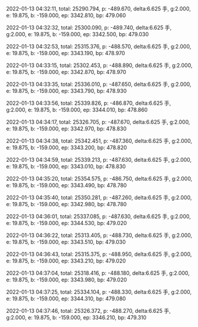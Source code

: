 2022-01-13 04:32:11, total: 25290.794, p: -489.670, delta:6.625 手, g:2.000, e: 19.875, b: -159.000, ep: 3342.810, bp: 479.060

2022-01-13 04:32:32, total: 25300.090, p: -489.740, delta:6.625 手, g:2.000, e: 19.875, b: -159.000, ep: 3342.500, bp: 479.030

2022-01-13 04:32:53, total: 25315.376, p: -488.570, delta:6.625 手, g:2.000, e: 19.875, b: -159.000, ep: 3343.190, bp: 478.970

2022-01-13 04:33:15, total: 25302.453, p: -488.890, delta:6.625 手, g:2.000, e: 19.875, b: -159.000, ep: 3342.870, bp: 478.970

2022-01-13 04:33:35, total: 25336.010, p: -487.650, delta:6.625 手, g:2.000, e: 19.875, b: -159.000, ep: 3343.790, bp: 478.930

2022-01-13 04:33:56, total: 25339.826, p: -486.870, delta:6.625 手, g:2.000, e: 19.875, b: -159.000, ep: 3344.010, bp: 478.860

2022-01-13 04:34:17, total: 25326.705, p: -487.670, delta:6.625 手, g:2.000, e: 19.875, b: -159.000, ep: 3342.970, bp: 478.830

2022-01-13 04:34:38, total: 25342.451, p: -487.360, delta:6.625 手, g:2.000, e: 19.875, b: -159.000, ep: 3343.200, bp: 478.820

2022-01-13 04:34:59, total: 25339.213, p: -487.630, delta:6.625 手, g:2.000, e: 19.875, b: -159.000, ep: 3343.010, bp: 478.830

2022-01-13 04:35:20, total: 25354.575, p: -486.750, delta:6.625 手, g:2.000, e: 19.875, b: -159.000, ep: 3343.490, bp: 478.780

2022-01-13 04:35:40, total: 25350.281, p: -487.260, delta:6.625 手, g:2.000, e: 19.875, b: -159.000, ep: 3342.980, bp: 478.780

2022-01-13 04:36:01, total: 25337.085, p: -487.630, delta:6.625 手, g:2.000, e: 19.875, b: -159.000, ep: 3344.530, bp: 479.020

2022-01-13 04:36:22, total: 25313.405, p: -488.730, delta:6.625 手, g:2.000, e: 19.875, b: -159.000, ep: 3343.510, bp: 479.030

2022-01-13 04:36:43, total: 25315.375, p: -488.950, delta:6.625 手, g:2.000, e: 19.875, b: -159.000, ep: 3343.210, bp: 479.020

2022-01-13 04:37:04, total: 25318.416, p: -488.180, delta:6.625 手, g:2.000, e: 19.875, b: -159.000, ep: 3343.980, bp: 479.020

2022-01-13 04:37:25, total: 25334.104, p: -488.330, delta:6.625 手, g:2.000, e: 19.875, b: -159.000, ep: 3344.310, bp: 479.080

2022-01-13 04:37:46, total: 25326.372, p: -488.270, delta:6.625 手, g:2.000, e: 19.875, b: -159.000, ep: 3346.210, bp: 479.310